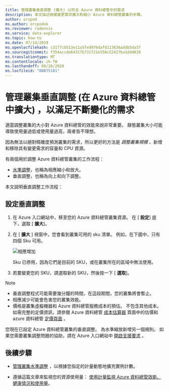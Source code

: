 ```yaml
---
title: 管理叢集垂直調整 (擴大) 以符合 Azure 資料總管中的需求
description: 本文描述根據變更需求擴大和縮小 Azure 資料總管叢集的步驟。
author: orspod
ms.author: orspodek
ms.reviewer: radennis
ms.service: data-explorer
ms.topic: how-to
ms.date: 07/14/2019
ms.openlocfilehash: c3177cb513e11a5fed976dafd113636addb5da37
ms.sourcegitcommit: f354accde64317b731f21e558c52427ba1dd4830
ms.translationtype: MT
ms.contentlocale: zh-TW
ms.lasthandoff: 08/26/2020
ms.locfileid: "88875101"
---
```

# <a name="manage-cluster-vertical-scaling-scale-up-in-azure-data-explorer-to-accommodate-changing-demand"></a>管理叢集垂直調整 (在 Azure 資料總管中擴大) ，以滿足不斷變化的需求

適當調整叢集的大小對 Azure 資料總管的效能來說非常重要。 靜態叢集大小可能導致使用量過低或使用量過高，兩者皆不理想。

因為無法以絕對精確度預測叢集的需求，所以更好的方法是 *調整叢集規模* 、新增和移除具有變更需求的容量和 CPU 資源。 

有兩個用於調整 Azure 資料總管叢集的工作流程：

* [水準調整](manage-cluster-horizontal-scaling.md)，也稱為相應縮小和放大。
* 垂直調整，也稱為向上和向下調整。

本文說明垂直調整工作流程：

## <a name="configure-vertical-scaling"></a>設定垂直調整

1. 在 Azure 入口網站中，移至您的 Azure 資料總管叢集資源。 在 [ **設定**] 底下，選取 [ **擴大**]。

1. 在 [ **擴大** ] 視窗中，您會看到叢集可用的 sku 清單。 例如，在下圖中，只有四個 Sku 可用。

    ![相應增加](media/manage-cluster-vertical-scaling/scale-up.png)

    Sku 已停用，因為它們是目前的 SKU，或在叢集所在的區域中無法使用。

1. 若要變更您的 SKU，請選取新的 SKU，然後按一下 [ **選取**]。

> [!NOTE]
> * 垂直調整程式可能需要幾分鐘的時間，在這段期間，您的叢集將會暫止。 
> * 相應減少可能會危害您的叢集效能。
> * 價格是叢集虛擬機器和 Azure 資料總管服務成本的預估。 不包含其他成本。 如需完整的定價資訊，請參閱 Azure 資料總管 [成本估算器](https://dataexplorer.azure.com/AzureDataExplorerCostEstimator.html) 頁面中的估價和 azure 資料總管 [定價頁面](https://azure.microsoft.com/pricing/details/data-explorer/) 。

您現在已設定 Azure 資料總管叢集的垂直調整。 為水準縮放新增另一個規則。 如果您需要叢集調整問題的協助，請在 Azure 入口網站中 [開啟支援要求](https://portal.azure.com/#blade/Microsoft_Azure_Support/HelpAndSupportBlade/overview) 。

## <a name="next-steps"></a>後續步驟

* [管理叢集水準調整](manage-cluster-horizontal-scaling.md) ，以根據您指定的計量動態地擴充實例計數。

* 遵循這篇文章來監視您的資源使用量： [使用計量監視 Azure 資料總管效能、健康情況和使用量](using-metrics.md)。

